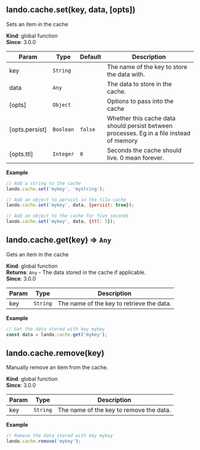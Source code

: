 <a name="lando.cache.set"></a>

## lando.cache.set(key, data, [opts])
Sets an item in the cache

**Kind**: global function  
**Since**: 3.0.0  

| Param | Type | Default | Description |
| --- | --- | --- | --- |
| key | <code>String</code> |  | The name of the key to store the data with. |
| data | <code>Any</code> |  | The data to store in the cache. |
| [opts] | <code>Object</code> |  | Options to pass into the cache |
| [opts.persist] | <code>Boolean</code> | <code>false</code> | Whether this cache data should persist between processes. Eg in a file instead of memory |
| [opts.ttl] | <code>Integer</code> | <code>0</code> | Seconds the cache should live. 0 mean forever. |

**Example**  
```js
// Add a string to the cache
lando.cache.set('mykey', 'mystring');

// Add an object to persist in the file cache
lando.cache.set('mykey', data, {persist: true});

// Add an object to the cache for five seconds
lando.cache.set('mykey', data, {ttl: 5});
```
<a name="lando.cache.get"></a>

## lando.cache.get(key) ⇒ <code>Any</code>
Gets an item in the cache

**Kind**: global function  
**Returns**: <code>Any</code> - The data stored in the cache if applicable.  
**Since**: 3.0.0  

| Param | Type | Description |
| --- | --- | --- |
| key | <code>String</code> | The name of the key to retrieve the data. |

**Example**  
```js
// Get the data stored with key mykey
const data = lando.cache.get('mykey');
```
<a name="lando.cache.remove"></a>

## lando.cache.remove(key)
Manually remove an item from the cache.

**Kind**: global function  
**Since**: 3.0.0  

| Param | Type | Description |
| --- | --- | --- |
| key | <code>String</code> | The name of the key to remove the data. |

**Example**  
```js
// Remove the data stored with key mykey
lando.cache.remove('mykey');
```
